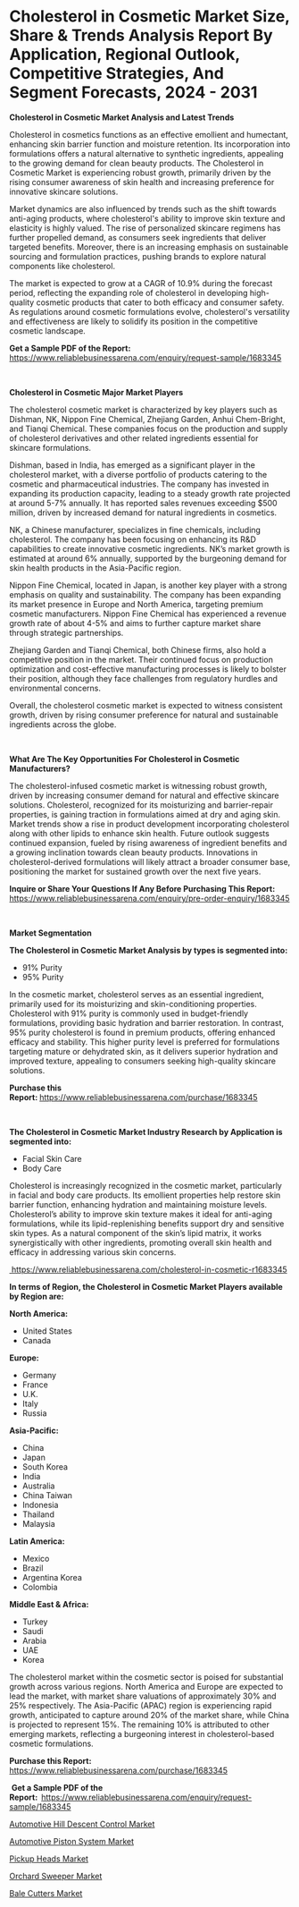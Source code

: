 <p><h1>Cholesterol in Cosmetic Market Size, Share & Trends Analysis Report By Application, Regional Outlook, Competitive Strategies, And Segment Forecasts, 2024 - 2031</h1></p><p><strong>Cholesterol in Cosmetic Market Analysis and Latest Trends</strong></p>
<p><p>Cholesterol in cosmetics functions as an effective emollient and humectant, enhancing skin barrier function and moisture retention. Its incorporation into formulations offers a natural alternative to synthetic ingredients, appealing to the growing demand for clean beauty products. The Cholesterol in Cosmetic Market is experiencing robust growth, primarily driven by the rising consumer awareness of skin health and increasing preference for innovative skincare solutions. </p><p>Market dynamics are also influenced by trends such as the shift towards anti-aging products, where cholesterol's ability to improve skin texture and elasticity is highly valued. The rise of personalized skincare regimens has further propelled demand, as consumers seek ingredients that deliver targeted benefits. Moreover, there is an increasing emphasis on sustainable sourcing and formulation practices, pushing brands to explore natural components like cholesterol. </p><p>The market is expected to grow at a CAGR of 10.9% during the forecast period, reflecting the expanding role of cholesterol in developing high-quality cosmetic products that cater to both efficacy and consumer safety. As regulations around cosmetic formulations evolve, cholesterol's versatility and effectiveness are likely to solidify its position in the competitive cosmetic landscape.</p></p>
<p><strong>Get a Sample PDF of the Report:&nbsp;</strong> <a href="https://www.reliablebusinessarena.com/enquiry/request-sample/1683345?utm_campaign=1693&utm_medium=2&utm_source=Github&utm_content=ia&utm_term=15102024&utm_id=cholesterol-in-cosmetic">https://www.reliablebusinessarena.com/enquiry/request-sample/1683345</a></p>
<p>&nbsp;</p>
<p><strong>Cholesterol in Cosmetic Major Market Players</strong></p>
<p><p>The cholesterol cosmetic market is characterized by key players such as Dishman, NK, Nippon Fine Chemical, Zhejiang Garden, Anhui Chem-Bright, and Tianqi Chemical. These companies focus on the production and supply of cholesterol derivatives and other related ingredients essential for skincare formulations.</p><p>Dishman, based in India, has emerged as a significant player in the cholesterol market, with a diverse portfolio of products catering to the cosmetic and pharmaceutical industries. The company has invested in expanding its production capacity, leading to a steady growth rate projected at around 5-7% annually. It has reported sales revenues exceeding $500 million, driven by increased demand for natural ingredients in cosmetics.</p><p>NK, a Chinese manufacturer, specializes in fine chemicals, including cholesterol. The company has been focusing on enhancing its R&D capabilities to create innovative cosmetic ingredients. NK’s market growth is estimated at around 6% annually, supported by the burgeoning demand for skin health products in the Asia-Pacific region.</p><p>Nippon Fine Chemical, located in Japan, is another key player with a strong emphasis on quality and sustainability. The company has been expanding its market presence in Europe and North America, targeting premium cosmetic manufacturers. Nippon Fine Chemical has experienced a revenue growth rate of about 4-5% and aims to further capture market share through strategic partnerships.</p><p>Zhejiang Garden and Tianqi Chemical, both Chinese firms, also hold a competitive position in the market. Their continued focus on production optimization and cost-effective manufacturing processes is likely to bolster their position, although they face challenges from regulatory hurdles and environmental concerns.</p><p>Overall, the cholesterol cosmetic market is expected to witness consistent growth, driven by rising consumer preference for natural and sustainable ingredients across the globe.</p></p>
<p>&nbsp;</p>
<p><strong>What Are The Key Opportunities For Cholesterol in Cosmetic Manufacturers?</strong></p>
<p><p>The cholesterol-infused cosmetic market is witnessing robust growth, driven by increasing consumer demand for natural and effective skincare solutions. Cholesterol, recognized for its moisturizing and barrier-repair properties, is gaining traction in formulations aimed at dry and aging skin. Market trends show a rise in product development incorporating cholesterol along with other lipids to enhance skin health. Future outlook suggests continued expansion, fueled by rising awareness of ingredient benefits and a growing inclination towards clean beauty products. Innovations in cholesterol-derived formulations will likely attract a broader consumer base, positioning the market for sustained growth over the next five years.</p></p>
<p><strong>Inquire or Share Your Questions If Any Before Purchasing This Report:</strong> <a href="https://www.reliablebusinessarena.com/enquiry/pre-order-enquiry/1683345?utm_campaign=1693&utm_medium=2&utm_source=Github&utm_content=ia&utm_term=15102024&utm_id=cholesterol-in-cosmetic">https://www.reliablebusinessarena.com/enquiry/pre-order-enquiry/1683345</a></p>
<p>&nbsp;</p>
<p><strong>Market Segmentation</strong></p>
<p><strong>The Cholesterol in Cosmetic Market Analysis by types is segmented into:</strong></p>
<p><ul><li>91% Purity</li><li>95% Purity</li></ul></p>
<p><p>In the cosmetic market, cholesterol serves as an essential ingredient, primarily used for its moisturizing and skin-conditioning properties. Cholesterol with 91% purity is commonly used in budget-friendly formulations, providing basic hydration and barrier restoration. In contrast, 95% purity cholesterol is found in premium products, offering enhanced efficacy and stability. This higher purity level is preferred for formulations targeting mature or dehydrated skin, as it delivers superior hydration and improved texture, appealing to consumers seeking high-quality skincare solutions.</p></p>
<p><strong>Purchase this Report:&nbsp;</strong><a href="https://www.reliablebusinessarena.com/purchase/1683345?utm_campaign=1693&utm_medium=2&utm_source=Github&utm_content=ia&utm_term=15102024&utm_id=cholesterol-in-cosmetic">https://www.reliablebusinessarena.com/purchase/1683345</a></p>
<p>&nbsp;</p>
<p><strong>The Cholesterol in Cosmetic Market Industry Research by Application is segmented into:</strong></p>
<p><ul><li>Facial Skin Care</li><li>Body Care</li></ul></p>
<p><p>Cholesterol is increasingly recognized in the cosmetic market, particularly in facial and body care products. Its emollient properties help restore skin barrier function, enhancing hydration and maintaining moisture levels. Cholesterol’s ability to improve skin texture makes it ideal for anti-aging formulations, while its lipid-replenishing benefits support dry and sensitive skin types. As a natural component of the skin’s lipid matrix, it works synergistically with other ingredients, promoting overall skin health and efficacy in addressing various skin concerns.</p></p>
<p><a href="https://www.reliablebusinessarena.com/cholesterol-in-cosmetic-r1683345?utm_campaign=1693&utm_medium=2&utm_source=Github&utm_content=ia&utm_term=15102024&utm_id=cholesterol-in-cosmetic">&nbsp;https://www.reliablebusinessarena.com/cholesterol-in-cosmetic-r1683345</a></p>
<p><strong>In terms of Region, the Cholesterol in Cosmetic Market Players available by Region are:</strong></p>
<p>
    <p> <strong> North America: </strong>
        <ul>
            <li>United States</li>
            <li>Canada</li>
        </ul>
        </p> 
    <p> <strong> Europe: </strong>
        <ul>
            <li>Germany</li>
            <li>France</li>
            <li>U.K.</li>
            <li>Italy</li>
            <li>Russia</li>
        </ul>
        </p> 
    <p> <strong> Asia-Pacific: </strong>
        <ul>
            <li>China</li>
            <li>Japan</li>
            <li>South Korea</li>
            <li>India</li>
            <li>Australia</li>
            <li>China Taiwan</li>
            <li>Indonesia</li>
            <li>Thailand</li>
            <li>Malaysia</li>
        </ul>
        </p> 
    <p> <strong> Latin America: </strong>
        <ul>
            <li>Mexico</li>
            <li>Brazil</li>
            <li>Argentina Korea</li>
            <li>Colombia</li>
        </ul>
        </p> 
    <p> <strong> Middle East & Africa: </strong>
        <ul>
            <li>Turkey</li>
            <li>Saudi</li>
            <li>Arabia</li>
            <li>UAE</li>
            <li>Korea</li>
        </ul>
    </p>
    </p>
<p><p>The cholesterol market within the cosmetic sector is poised for substantial growth across various regions. North America and Europe are expected to lead the market, with market share valuations of approximately 30% and 25% respectively. The Asia-Pacific (APAC) region is experiencing rapid growth, anticipated to capture around 20% of the market share, while China is projected to represent 15%. The remaining 10% is attributed to other emerging markets, reflecting a burgeoning interest in cholesterol-based cosmetic formulations.</p></p>
<p><strong>Purchase this Report: </strong><a href="https://www.reliablebusinessarena.com/purchase/1683345?utm_campaign=1693&utm_medium=2&utm_source=Github&utm_content=ia&utm_term=15102024&utm_id=cholesterol-in-cosmetic">https://www.reliablebusinessarena.com/purchase/1683345</a></p>
<p>&nbsp;<strong>Get a Sample PDF of the Report:&nbsp;&nbsp;</strong><a href="https://www.reliablebusinessarena.com/enquiry/request-sample/1683345?utm_campaign=1693&utm_medium=2&utm_source=Github&utm_content=ia&utm_term=15102024&utm_id=cholesterol-in-cosmetic">https://www.reliablebusinessarena.com/enquiry/request-sample/1683345</a></p>
<p><strong></strong></p>
<p><p><a href="https://www.linkedin.com/pulse/automotive-hill-descent-control-market-global-regional-analysis-dtwof?utm_campaign=1693&utm_medium=2&utm_source=Github&utm_content=ia&utm_term=15102024&utm_id=cholesterol-in-cosmetic">Automotive Hill Descent Control Market</a></p><p><a href="https://www.linkedin.com/pulse/automotive-piston-system-market-trends-growth-outlook-2024-ipzcf?utm_campaign=1693&utm_medium=2&utm_source=Github&utm_content=ia&utm_term=15102024&utm_id=cholesterol-in-cosmetic">Automotive Piston System Market</a></p><p><a href="https://www.linkedin.com/pulse/competitive-intelligence-pickup-heads-market-key-players-m1ipc?utm_campaign=1693&utm_medium=2&utm_source=Github&utm_content=ia&utm_term=15102024&utm_id=cholesterol-in-cosmetic">Pickup Heads Market</a></p><p><a href="https://www.linkedin.com/pulse/orchard-sweeper-market-global-share-ranking-overall-sales-vz1uc?utm_campaign=1693&utm_medium=2&utm_source=Github&utm_content=ia&utm_term=15102024&utm_id=cholesterol-in-cosmetic">Orchard Sweeper Market</a></p><p><a href="https://www.linkedin.com/pulse/bale-cutters-mosaic-piecing-together-global-market-dynamics-ihzfc?utm_campaign=1693&utm_medium=2&utm_source=Github&utm_content=ia&utm_term=15102024&utm_id=cholesterol-in-cosmetic">Bale Cutters Market</a></p></p>
